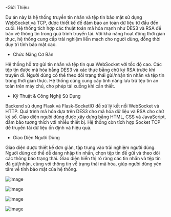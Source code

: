 -Giới Thiệu

Dự án này là hệ thống truyền tin nhắn và tệp tin bảo mật sử dụng WebSocket và TCP, được thiết kế để đảm bảo an toàn dữ liệu từ đầu đến cuối. Hệ thống tích hợp các thuật toán mã hóa mạnh như DES3 và RSA để bảo vệ thông tin trong quá trình truyền tải. Với khả năng hoạt động thời gian thực, hệ thống cung cấp trải nghiệm liền mạch cho người dùng, đồng thời duy trì tính bảo mật cao.

- Chức Năng Cơ Bản

Hệ thống hỗ trợ gửi tin nhắn và tệp tin qua WebSocket với tốc độ cao. Các tệp tin được mã hóa bằng DES3 và xác thực bằng chữ ký RSA trước khi truyền đi. Người dùng có thể theo dõi trạng thái gửi/nhận tin nhắn và tệp tin trong thời gian thực. Hệ thống cũng cung cấp tính năng lưu trữ tệp tin an toàn trên máy chủ, cho phép tải xuống khi cần thiết.

- Kỹ Thuật & Công Nghệ Sử Dụng

Backend sử dụng Flask và Flask-SocketIO để xử lý kết nối WebSocket và HTTP. Quá trình mã hóa dựa trên DES3 cho mã hóa dữ liệu và RSA cho chữ ký số. Giao diện người dùng được xây dựng bằng HTML, CSS và JavaScript, đảm bảo tương thích với nhiều thiết bị. Hệ thống còn tích hợp Socket TCP để truyền tải dữ liệu ổn định và hiệu quả.

- Giao Diện Người Dùng

Giao diện được thiết kế đơn giản, tập trung vào trải nghiệm người dùng. Người dùng có thể dễ dàng nhập tin nhắn, chọn tệp tin để gửi và theo dõi các thông báo trạng thái. Giao diện hiển thị rõ ràng các tin nhắn và tệp tin đã gửi/nhận, cùng với thông tin về trạng thái mã hóa, giúp người dùng yên tâm về tính bảo mật của hệ thống.

![image](https://github.com/user-attachments/assets/d6283077-b409-44be-ab38-cd67609bc4b5)

![image](https://github.com/user-attachments/assets/ffdee788-747a-4ff6-bbd2-5dee1fc0bfb5)

![image](https://github.com/user-attachments/assets/402a4d5d-e418-4af8-8eb2-a233f290e273)

![image](https://github.com/user-attachments/assets/754191ea-93b0-4ae5-8419-b5023d8458c8)
